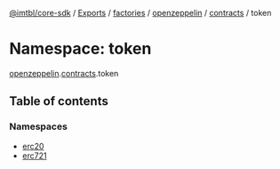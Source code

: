 [@imtbl/core-sdk](../README.md) / [Exports](../modules.md) / [factories](factories.md) / [openzeppelin](factories.openzeppelin.md) / [contracts](factories.openzeppelin.contracts.md) / token

# Namespace: token

[openzeppelin](factories.openzeppelin.md).[contracts](factories.openzeppelin.contracts.md).token

## Table of contents

### Namespaces

- [erc20](factories.openzeppelin.contracts.token.erc20.md)
- [erc721](factories.openzeppelin.contracts.token.erc721.md)
